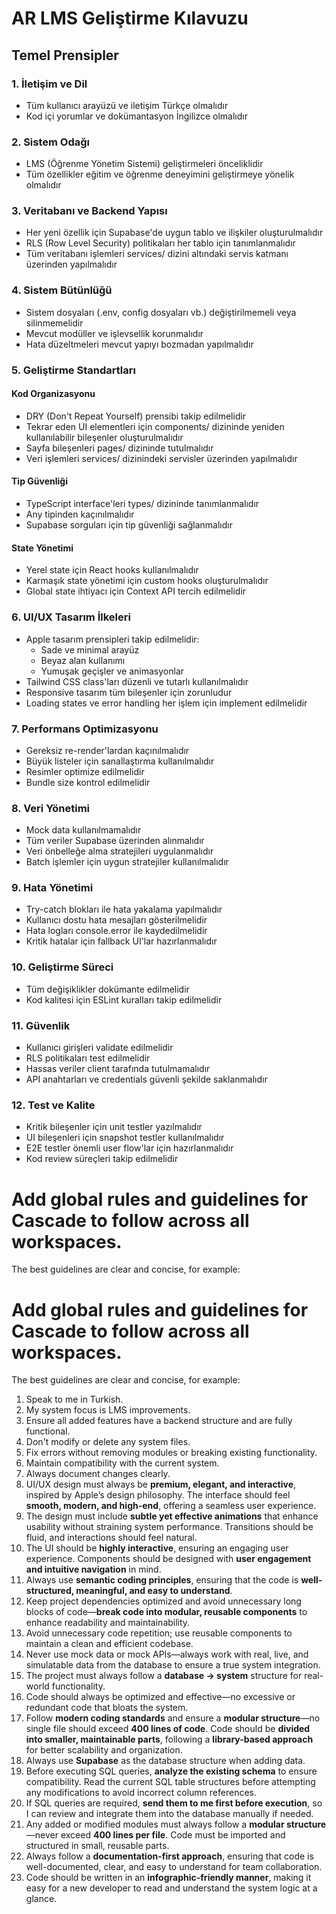 # AR LMS Geliştirme Kılavuzu

## Temel Prensipler

### 1. İletişim ve Dil
- Tüm kullanıcı arayüzü ve iletişim Türkçe olmalıdır
- Kod içi yorumlar ve dokümantasyon İngilizce olmalıdır

### 2. Sistem Odağı
- LMS (Öğrenme Yönetim Sistemi) geliştirmeleri önceliklidir
- Tüm özellikler eğitim ve öğrenme deneyimini geliştirmeye yönelik olmalıdır

### 3. Veritabanı ve Backend Yapısı
- Her yeni özellik için Supabase'de uygun tablo ve ilişkiler oluşturulmalıdır
- RLS (Row Level Security) politikaları her tablo için tanımlanmalıdır
- Tüm veritabanı işlemleri services/ dizini altındaki servis katmanı üzerinden yapılmalıdır

### 4. Sistem Bütünlüğü
- Sistem dosyaları (.env, config dosyaları vb.) değiştirilmemeli veya silinmemelidir
- Mevcut modüller ve işlevsellik korunmalıdır
- Hata düzeltmeleri mevcut yapıyı bozmadan yapılmalıdır

### 5. Geliştirme Standartları

#### Kod Organizasyonu
- DRY (Don't Repeat Yourself) prensibi takip edilmelidir
- Tekrar eden UI elementleri için components/ dizininde yeniden kullanılabilir bileşenler oluşturulmalıdır
- Sayfa bileşenleri pages/ dizininde tutulmalıdır
- Veri işlemleri services/ dizinindeki servisler üzerinden yapılmalıdır

#### Tip Güvenliği
- TypeScript interface'leri types/ dizininde tanımlanmalıdır
- Any tipinden kaçınılmalıdır
- Supabase sorguları için tip güvenliği sağlanmalıdır

#### State Yönetimi
- Yerel state için React hooks kullanılmalıdır
- Karmaşık state yönetimi için custom hooks oluşturulmalıdır
- Global state ihtiyacı için Context API tercih edilmelidir

### 6. UI/UX Tasarım İlkeleri
- Apple tasarım prensipleri takip edilmelidir:
  - Sade ve minimal arayüz
  - Beyaz alan kullanımı
  - Yumuşak geçişler ve animasyonlar
- Tailwind CSS class'ları düzenli ve tutarlı kullanılmalıdır
- Responsive tasarım tüm bileşenler için zorunludur
- Loading states ve error handling her işlem için implement edilmelidir

### 7. Performans Optimizasyonu
- Gereksiz re-render'lardan kaçınılmalıdır
- Büyük listeler için sanallaştırma kullanılmalıdır
- Resimler optimize edilmelidir
- Bundle size kontrol edilmelidir

### 8. Veri Yönetimi
- Mock data kullanılmamalıdır
- Tüm veriler Supabase üzerinden alınmalıdır
- Veri önbelleğe alma stratejileri uygulanmalıdır
- Batch işlemler için uygun stratejiler kullanılmalıdır

### 9. Hata Yönetimi
- Try-catch blokları ile hata yakalama yapılmalıdır
- Kullanıcı dostu hata mesajları gösterilmelidir
- Hata logları console.error ile kaydedilmelidir
- Kritik hatalar için fallback UI'lar hazırlanmalıdır

### 10. Geliştirme Süreci
- Tüm değişiklikler dokümante edilmelidir
- Kod kalitesi için ESLint kuralları takip edilmelidir

### 11. Güvenlik
- Kullanıcı girişleri validate edilmelidir
- RLS politikaları test edilmelidir
- Hassas veriler client tarafında tutulmamalıdır
- API anahtarları ve credentials güvenli şekilde saklanmalıdır

### 12. Test ve Kalite
- Kritik bileşenler için unit testler yazılmalıdır
- UI bileşenleri için snapshot testler kullanılmalıdır
- E2E testler önemli user flow'lar için hazırlanmalıdır
- Kod review süreçleri takip edilmelidir

# Add global rules and guidelines for Cascade to follow across all workspaces.

The best guidelines are clear and concise, for example:

# Add global rules and guidelines for Cascade to follow across all workspaces.

The best guidelines are clear and concise, for example:

1. Speak to me in Turkish.  
2. My system focus is LMS improvements.  
3. Ensure all added features have a backend structure and are fully functional.  
4. Don't modify or delete any system files.  
5. Fix errors without removing modules or breaking existing functionality.  
6. Maintain compatibility with the current system.  
7. Always document changes clearly.  
8. UI/UX design must always be **premium, elegant, and interactive**, inspired by Apple’s design philosophy. The interface should feel **smooth, modern, and high-end**, offering a seamless user experience.  
9. The design must include **subtle yet effective animations** that enhance usability without straining system performance. Transitions should be fluid, and interactions should feel natural.  
10. The UI should be **highly interactive**, ensuring an engaging user experience. Components should be designed with **user engagement and intuitive navigation** in mind.  
11. Always use **semantic coding principles**, ensuring that the code is **well-structured, meaningful, and easy to understand**.  
12. Keep project dependencies optimized and avoid unnecessary long blocks of code—**break code into modular, reusable components** to enhance readability and maintainability.  
13. Avoid unnecessary code repetition; use reusable components to maintain a clean and efficient codebase.  
14. Never use mock data or mock APIs—always work with real, live, and simulatable data from the database to ensure a true system integration.  
15. The project must always follow a **database → system** structure for real-world functionality.  
16. Code should always be optimized and effective—no excessive or redundant code that bloats the system.  
17. Follow **modern coding standards** and ensure a **modular structure**—no single file should exceed **400 lines of code**. Code should be **divided into smaller, maintainable parts**, following a **library-based approach** for better scalability and organization.  
18. Always use **Supabase** as the database structure when adding data.  
19. Before executing SQL queries, **analyze the existing schema** to ensure compatibility. Read the current SQL table structures before attempting any modifications to avoid incorrect column references.  
20. If SQL queries are required, **send them to me first before execution**, so I can review and integrate them into the database manually if needed.  
21. Any added or modified modules must always follow a **modular structure**—never exceed **400 lines per file**. Code must be imported and structured in small, reusable parts.  
22. Always follow a **documentation-first approach**, ensuring that code is well-documented, clear, and easy to understand for team collaboration.  
23. Code should be written in an **infographic-friendly manner**, making it easy for a new developer to read and understand the system logic at a glance.  
